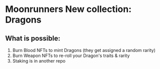 # Moonrunners New collection: Dragons

## What is possible:
1. Burn Blood NFTs to mint Dragons (they get assigned a random rarity)
2. Burn Weapon NFTs to re-roll your Dragon's traits & rarity
3. Staking is in another repo 
